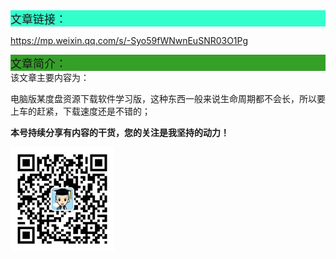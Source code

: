 <div style="background-color:#33ffcc;font-size:18px">文章链接：</div>



<a href="https://mp.weixin.qq.com/s/-Syo59fWNwnEuSNR03O1Pg" target="_blank" >https://mp.weixin.qq.com/s/-Syo59fWNwnEuSNR03O1Pg</a>



<div style="background-color:RGB(52,160,40);font-size:18px">文章简介：</div>
该文章主要内容为：

电脑版某度盘资源下载软件学习版，这种东西一般来说生命周期都不会长，所以要上车的赶紧，下载速度还是不错的；



**本号持续分享有内容的干货，您的关注是我坚持的动力！**

<img src="./../../../_assets/clip_image002.jpg" style="width:33%;" />